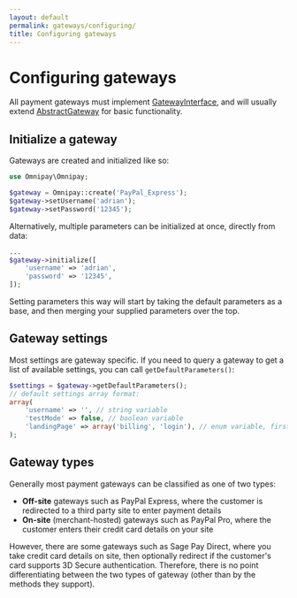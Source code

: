 ```yaml
---
layout: default
permalink: gateways/configuring/
title: Configuring gateways
---
```


Configuring gateways
====================

All payment gateways must implement [GatewayInterface](https://github.com/thephpleague/omnipay-common/blob/master/src/Omnipay/Common/GatewayInterface.php), and will usually
extend [AbstractGateway](https://github.com/thephpleague/omnipay-common/blob/master/src/Omnipay/Common/AbstractGateway.php) for basic functionality.

## Initialize a gateway

Gateways are created and initialized like so:

~~~ php
use Omnipay\Omnipay;

$gateway = Omnipay::create('PayPal_Express');
$gateway->setUsername('adrian');
$gateway->setPassword('12345');
~~~

Alternatively, multiple parameters can be initialized at once, directly from data:

~~~ php
...
$gateway->initialize([
    'username' => 'adrian',
    'password' => '12345',
]);
~~~

Setting parameters this way will start by taking the default parameters as a base,
and then merging your supplied parameters over the top.

## Gateway settings

Most settings are gateway specific. If you need to query a gateway to get a list of available settings, you can call `getDefaultParameters()`:

~~~ php
$settings = $gateway->getDefaultParameters();
// default settings array format:
array(
    'username' => '', // string variable
    'testMode' => false, // boolean variable
    'landingPage' => array('billing', 'login'), // enum variable, first item should be treated as default
);
~~~

## Gateway types

Generally most payment gateways can be classified as one of two types:

- **Off-site** gateways such as PayPal Express, where the customer is redirected to a third party site to enter payment details
- **On-site** (merchant-hosted) gateways such as PayPal Pro, where the customer enters their credit card details on your site

However, there are some gateways such as Sage Pay Direct, where you take credit card details on site, then optionally redirect if the customer's card supports 3D Secure authentication. Therefore, there is no point differentiating between the two types of gateway (other than by the methods they support).